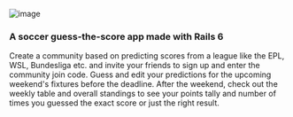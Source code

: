 ![image](https://user-images.githubusercontent.com/90937680/144514624-fe660cde-6d69-484c-8b61-e6a0116ea520.png)

### A soccer guess-the-score app made with Rails 6
 
Create a community based on predicting scores from a league like the EPL, WSL, Bundesliga etc. and invite your friends to sign up and enter the community join code. Guess and edit your predictions for the upcoming weekend's fixtures before the deadline. After the weekend, check out the weekly table and overall standings to see your points tally and number of times you guessed the exact score or just the right result.
